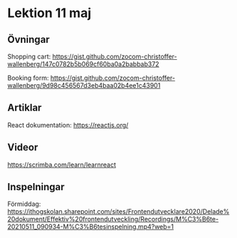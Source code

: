 # Lektion 11 maj

## Övningar

Shopping cart: https://gist.github.com/zocom-christoffer-wallenberg/147c0782b5b069cf60ba0a2babbab372

Booking form: https://gist.github.com/zocom-christoffer-wallenberg/9d98c456567d3eb4baa02b4ee1c43901

## Artiklar

React dokumentation: https://reactjs.org/

## Videor

https://scrimba.com/learn/learnreact

## Inspelningar

Förmiddag: https://ithogskolan.sharepoint.com/sites/Frontendutvecklare2020/Delade%20dokument/Effektiv%20frontendutveckling/Recordings/M%C3%B6te-20210511_090934-M%C3%B6tesinspelning.mp4?web=1